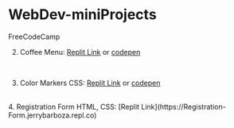 # WebDev-miniProjects
FreeCodeCamp

 2. Coffee Menu: [Replit Link](https://Coffee-Menu.jerrybarboza.repl.co) or [codepen](https://codepen.io/artisticjerry/pen/qBYrzjE)
 <br>
 
 3. Color Markers CSS: [Replit Link](https://Coffee-Menu.jerrybarboza.repl.co) or [codepen](https://codepen.io/artisticjerry/pen/VwxpGmr)
 
 <br>
 4. Registration Form HTML, CSS: [Replit Link](https://Registration-Form.jerrybarboza.repl.co)
